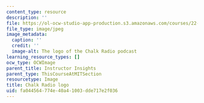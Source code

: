 ```yaml
---
content_type: resource
description: ''
file: https://ol-ocw-studio-app-production.s3.amazonaws.com/courses/22-01-introduction-to-nuclear-engineering-and-ionizing-radiation-fall-2016/fa044564774e40a41003dde717e2f036_Chalk_Radio_Album_Art_v2.jpg
file_type: image/jpeg
image_metadata:
  caption: ''
  credit: ''
  image-alt: The logo of the Chalk Radio podcast
learning_resource_types: []
ocw_type: OCWImage
parent_title: Instructor Insights
parent_type: ThisCourseAtMITSection
resourcetype: Image
title: Chalk Radio logo
uid: fa044564-774e-40a4-1003-dde717e2f036
---
```

